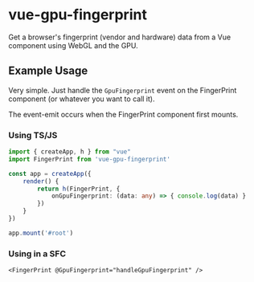 # vue-gpu-fingerprint

Get a browser's fingerprint (vendor and hardware) data from a Vue component using WebGL and the GPU.

## Example Usage

Very simple. Just handle the `GpuFingerprint` event on the FingerPrint component (or whatever you want to call it).

The event-emit occurs when the FingerPrint component first mounts.

### Using TS/JS

```typescript
import { createApp, h } from "vue"
import FingerPrint from 'vue-gpu-fingerprint'

const app = createApp({
    render() {
        return h(FingerPrint, {
            onGpuFingerprint: (data: any) => { console.log(data) }
        })
    }
})

app.mount('#root')
```

### Using in a SFC

```vue
<FingerPrint @GpuFingerprint="handleGpuFingerprint" />
```